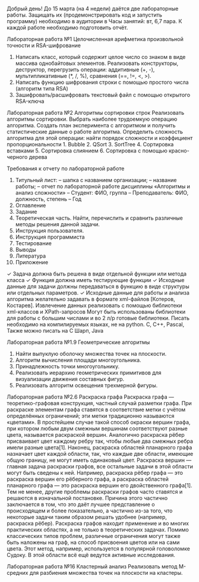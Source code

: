 Добрый день! 
До 15 марта (на 4 недели) даётся две лабораторные работы. Защищать их (продемонстрировать код и запустить программу) необходимо в аудитории в Часы занятий: вт, 6,7 пара. К каждой работе необходимо подготовить отчёт.


Лабораторная работа №1
Целочисленная арифметика произвольной точности и RSA-шифрование
1. Написать класс, который содержит целое число со знаком в виде массива однобайтовых элементов. Реализовать конструкторы, деструктор, перегрузить операции: аддитивные (+, -), мультипликативные (*, /, %), сравнения (==, !=, <, >).
2. Написать функцию шифрования строки с помощью простого числа (алгоритм типа RSA)
3. Зашифровать/расшифровать текстовый файл с помощью открытого RSA-ключа


Лабораторная работа №2
Алгоритмы сортировки строк
    Реализовать алгоритмы сортировки. Выбрать наиболее трудоемкую операцию алгоритма. Создать план эксперимента с алгоритмом и получить статистические данные о работе алгоритма. Определить сложность алгоритма для этой операции: найти порядок сложности и коэффициент пропорциональности
    1. Bubble
    2. QSort
    3. SortTree
    4. Сортировка вставками
    5. Сортировка слиянием
    6. Сортировка с помощью красно-черного дерева


Требования к отчету по лабораторной работе
1. Титульный лист:
– шапка с названием организации;
– название работы;
– отчет по лабораторной работе дисциплины «Алгоритмы и анализ сложности»
– Студент: ФИО, группа
– Преподаватель: ФИО, должность, степень
– Год
2. Оглавление
3. Задание
4. Теоретическая часть. Найти, перечислить и сравнить различные методы решения данной задачи.
5. Инструкция пользователя.
6. Инструкция программиста
7. Тестирование
8. Выводы
9. Литература
10. Приложение


✓ Задача должна быть решена в виде отдельной функции или метода класса
✓ Функция должна иметь тестирующие функции
✓ Исходные данные для задачи должны передаваться в функцию в виде структуры или отдельных параметров.
✓ Исходные данные для работы и анализа алгоритма желательно задавать в формате xml-файлов [Котеров, Костарев]. Извлечение данных реализовать с помощью библиотеки xml-классов и XPath-запросов
Могут быть использованы библиотеки для работы с большим числами и во 2 л/р готовые библиотеки.
Писать необходимо на компилируемых языках, не на python. С, С++, Pascal, Также можно писать на С Шарп, Java




Лабораторная работа №1.9
Геометрические алгоритмы
1. Найти выпуклую оболочку множества точек на плоскости.
2. Алгоритм вычисления площади многоугольника.
3. Принадлежность точки многоугольнику.
4. Реализовать иерархию геометрических примитивов для визуализации движения составных фигур.
5. Реализовать алгоритм освещения трехмерной фигуры.




Лабораторная работа №2.6
Раскраска графа
Раскраска графа — теоретико-графовая конструкция, частный случай разметки графа. При раскраске элементам графа ставятся в соответствие метки с учётом определённых ограничений; эти метки традиционно называются «цветами». В простейшем случае такой способ окраски вершин графа, при котором любым двум смежным вершинам соответствуют разные цвета, называется раскраской вершин. Аналогично раскраска рёбер присваивает цвет каждому ребру так, чтобы любые два смежных ребра имели разные цвета[1]. Наконец, раскраска областей планарного графа назначает цвет каждой области, так, что каждые две области, имеющие общую границу, не могут иметь одинаковый цвет.
Раскраска вершин — главная задача раскраски графов, все остальные задачи в этой области могут быть сведены к ней. Например, раскраска рёбер графа — это раскраска вершин его рёберного графа, а раскраска областей планарного графа — это раскраска вершин его двойственного графа[1]. Тем не менее, другие проблемы раскраски графов часто ставятся и решаются в изначальной постановке. Причина этого частично заключается в том, что это даёт лучшее представление о происходящем и более показательно, а частично из-за того, что некоторые задачи таким образом решать удобнее (например, раскраска рёбер).
Раскраска графов находит применение и во многих практических областях, а не только в теоретических задачах. Помимо классических типов проблем, различные ограничения могут также быть наложены на граф, на способ присвоения цветов или на сами цвета. Этот метод, например, используется в популярной головоломке Судоку. В этой области всё ещё ведутся активные исследования.




Лабораторная работа №16
Кластерный анализ
Реализовать метод M-средних для разбиения множества точек на плоскости на кластеры.